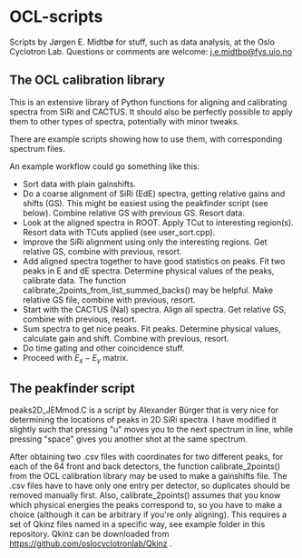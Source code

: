# OCL-scripts

Scripts by Jørgen E. Midtbø for stuff, such as data analysis, at the Oslo Cyclotron Lab.
Questions or comments are welcome: j.e.midtbo@fys.uio.no

## The OCL calibration library
This is an extensive library of Python functions for aligning and calibrating spectra from SiRi and CACTUS. It should also be perfectly possible to apply them to other types of spectra, potentially with minor tweaks. 

There are example scripts showing how to use them, with corresponding spectrum files.

An example workflow could go something like this:
* Sort data with plain gainshifts.
* Do a coarse alignment of SiRi (EdE) spectra, getting relative gains and shifts (GS). This might be easiest using the peakfinder script (see below). Combine relative GS with previous GS. Resort data.
* Look at the aligned spectra in ROOT. Apply TCut to interesting region(s). Resort data with TCuts applied (see user_sort.cpp).
* Improve the SiRi alignment using only the interesting regions. Get relative GS, combine with previous, resort.
* Add aligned spectra together to have good statistics on peaks. Fit two peaks in E and dE spectra. Determine physical values of the peaks, calibrate data. The function calibrate_2points_from_list_summed_backs() may be helpful. Make relative GS file, combine with previous, resort.
* Start with the CACTUS (NaI) spectra. Align all spectra. Get relative GS, combine with previous, resort.
* Sum spectra to get nice peaks. Fit peaks. Determine physical values, calculate gain and shift. Combine with previous, resort. 
* Do time gating and other coincidence stuff.
* Proceed with $E_x-E_\gamma$ matrix.


## The peakfinder script
peaks2D_JEMmod.C is a script by Alexander Bürger that is very nice for determining the locations of peaks in 2D SiRi spectra. I have modified it slightly such that pressing "u" moves you to the next spectrum in line, while pressing "space" gives you another shot at the same spectrum. 

After obtaining two .csv files with coordinates for two different peaks, for each of the 64 front and back detectors, the function calibrate_2points() from the OCL calibration library may be used to make a gainshifts file. The .csv files have to have only one entry per detector, so duplicates should be removed manually first. Also, calibrate_2points() assumes that you know which physical energies the peaks correspond to, so you have to make a choice (although it can be arbitrary if you're only aligning). This requires a set of Qkinz files named in a specific way, see example folder in this repository. Qkinz can be downloaded from https://github.com/oslocyclotronlab/Qkinz .